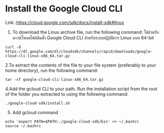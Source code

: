 # Install the Google Cloud CLI

Link :https://cloud.google.com/sdk/docs/install-sdk#linux


1. To download the Linux archive file, run the following command:
ใช้สำหรับดาวน์โหลดไฟล์ติดตั้ง Google Cloud CLI สำหรับระบบปฏิบัติการ Linux แบบ 64-bit

```
curl -O https://dl.google.com/dl/cloudsdk/channels/rapid/downloads/google-cloud-cli-linux-x86_64.tar.gz

```

2.To extract the contents of the file to your file system (preferably to your home directory), run the following command:

```
tar -xf google-cloud-cli-linux-x86_64.tar.gz
```
4.Add the gcloud CLI to your path. Run the installation script from the root of the folder you extracted to using the following command:

```
./google-cloud-sdk/install.sh
```

5. Add gcloud command 
```
echo 'export PATH=$PATH:./google-cloud-sdk/bin' >> ~/.bashrc
source ~/.bashrc
```